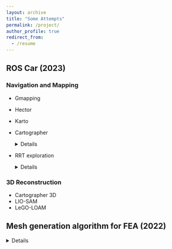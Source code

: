```yaml
---
layout: archive
title: "Some Attempts"
permalink: /project/
author_profile: true
redirect_from:
  - /resume
---
```


## ROS Car (2023)

### Navigation and Mapping
- Gmapping
- Hector
- Karto
- Cartographer
   <details> 
  <img src = "/files/Figure_5.png" alt = "figure" width = 300 height = 200> 
  </details>
  
- RRT exploration
  <details>
  <img src = "/files/Figure_4.png" alt = "figure">
  </details>
  

### 3D Reconstruction
- Cartographer 3D
- LIO-SAM
- LeGO-LOAM



## Mesh generation algorithm for FEA (2022)
  
  <details> 
  <img src = "/files/Figure_center.png" alt = "figure">
  
  </details>











